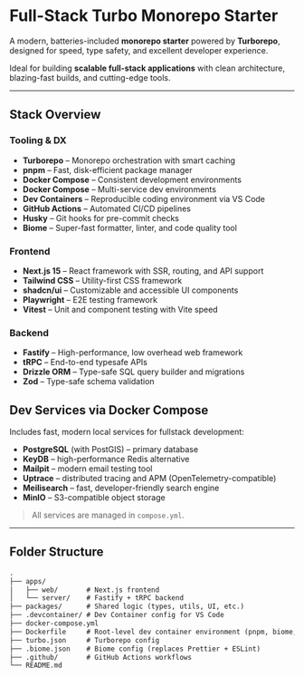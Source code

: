 # Full-Stack Turbo Monorepo Starter

A modern, batteries-included **monorepo starter** powered by **Turborepo**, designed for speed, type safety, and excellent developer experience.

Ideal for building **scalable full-stack applications** with clean architecture, blazing-fast builds, and cutting-edge tools.

---

## Stack Overview

### Tooling & DX

- **Turborepo** – Monorepo orchestration with smart caching
- **pnpm** – Fast, disk-efficient package manager
- **Docker Compose** – Consistent development environments
- **Docker Compose** – Multi-service dev environments
- **Dev Containers** – Reproducible coding environment via VS Code
- **GitHub Actions** – Automated CI/CD pipelines
- **Husky** – Git hooks for pre-commit checks
- **Biome** – Super-fast formatter, linter, and code quality tool

### Frontend

- **Next.js 15** – React framework with SSR, routing, and API support
- **Tailwind CSS** – Utility-first CSS framework
- **shadcn/ui** – Customizable and accessible UI components
- **Playwright** – E2E testing framework
- **Vitest** – Unit and component testing with Vite speed

### Backend

- **Fastify** – High-performance, low overhead web framework
- **tRPC** – End-to-end typesafe APIs
- **Drizzle ORM** – Type-safe SQL query builder and migrations
- **Zod** – Type-safe schema validation

## Dev Services via Docker Compose

Includes fast, modern local services for fullstack development:

- **PostgreSQL** (with PostGIS) – primary database
- **KeyDB** – high-performance Redis alternative
- **Mailpit** – modern email testing tool
- **Uptrace** – distributed tracing and APM (OpenTelemetry-compatible)
- **Meilisearch** – fast, developer-friendly search engine
- **MinIO** – S3-compatible object storage

> All services are managed in `compose.yml`.

---

## Folder Structure

```txt
.
├── apps/
│   ├── web/       # Next.js frontend
│   └── server/    # Fastify + tRPC backend
├── packages/      # Shared logic (types, utils, UI, etc.)
├── .devcontainer/ # Dev Container config for VS Code
├── docker-compose.yml
├── Dockerfile     # Root-level dev container environment (pnpm, biome, turbo)
├── turbo.json     # Turborepo config
├── .biome.json    # Biome config (replaces Prettier + ESLint)
├── .github/       # GitHub Actions workflows
└── README.md
